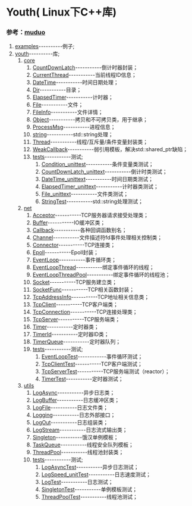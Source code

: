 # Youth( Linux下C++库) #

### **参考：[muduo](https://github.com/chenshuo/muduo "chenshuo/muduo")**  

1. [examples](./examples)----------例子;  
2. [youth](./youth)----------库;  
   1. [core](./youth/core)
      1. [CountDownLatch](./youth/core/CountDownLatch.h)-----------倒计时器封装；  
      2. [CurrentThread](./youth/core/CurrentThread.h)-----------当前线程ID信息；  
      3. [DateTime](./youth/core/DateTime.hpp)-----------时间日期处理；
      4. [Dir](./youth/core/Dir.h)-----------目录；  
      5. [ElapsedTimer](./youth/core/ElapsedTimer.h)-----------计时器；
      6. [File](./youth/core/File.h)-----------文件；
      7. [FileInfo](./youth/core/FileInfo.h)-----------文件详情；
      8. [Object](./youth/core/Object.h)-----------拷贝<!--值语义-->和不可拷贝<!--对象语义-->类，用于继承；  
      9. [ProcessMsg](./youth/core/ProcessMsg.h)-----------进程信息；  
      10. [string](./youth/core/string.h)-----------std::string处理；  
      11. [Thread](./youth/core/Thread.hpp)-----------线程/互斥量/条件变量封装类；  
      12. [WeakCallback](./youth/core/WeakCallback.h)-----------弱引用模板，解决std::shared_ptr缺陷<!--循环引用成环-->；  
      13. [tests](./youth/core/tests)-----------测试;  
          1. [Condition_unittest](./youth/core/tests/Condition_unittest.cc)-----------条件变量类测试；  
          2. [CountDownLatch_unittext](./youth/core/tests/CountDownLatch_unittext.cc)-----------倒计时类测试；
          3. [DateTime_unittext](./youth/core/tests/DateTime_unittext.cc)-----------时间日期类测试；
          4. [ElapsedTimer_unittext](./youth/core/tests/ElapsedTimer_unittext.cc)-----------计时器类测试；
          5. [File_unittext](./youth/core/tests/File_unittext.cc)-----------文件类测试；  
          6. [StringTest](./youth/core/tests/StringTest.cpp)-----------std::string处理测试；  
   2. [net](./youth/net)  
      1. [Acceptor](./youth/net/Acceptor.h)-----------TCP服务器请求接受处理类；
      2. [Buffer](./youth/net/Buffer.h)-----------IO缓冲区类；  
      3. [Callback](./youth/net/Callback.h)-----------各种回调函数别名；  
      4. [Channel](./youth/net/Channel.h)-----------文件描述符fd事件处理相关控制类；  
      5. [Connector](./youth/net/Connector.h)-----------TCP连接类；  
      6. [Epoll](./youth/net/Epoll.h)-----------Epoll封装；  
      7. [EventLoop](./youth/net/EventLoop.h)-----------事件循环类；  
      8. [EventLoopThread](./youth/net/EventLoopThread.h)-----------绑定事件循环的线程；  
      9. [EventLoopThreadPool](./youth/net/EventLoopThreadPool.h)-----------绑定事件循环的线程池；  
      10. [Socket](./youth/net/Socket.h)-----------TCP服务建立类；  
      11. [SocketFunc](./youth/net/SocketFunc.h)-----------TCP相关函数封装；  
      12. [TcpAddressInfo](./youth/net/TcpAddressInfo.h)-----------TCP地址相关信息类；  
      13. [TcpClient](./youth/net/TcpClient.h)-----------TCP客户端类；  
      14. [TcpConnection](./youth/net/TcpConnection.h)-----------TCP连接处理类；  
      15. [TcpServer](./youth/net/TcpServer.h)-----------TCP服务端类；  
      16. [Timer](./youth/net/Timer.h)-----------定时器类；  
      17. [TimerId](./youth/net/TimerId.h)-----------定时器ID类；  
      18. [TimerQueue](./youth/net/TimerQueue.h)-----------定时器队列；  
      19. [tests](./youth/net/tests)-----------测试;  
          1. [EventLoopTest](./youth/net/tests/EventLoopTest.cpp)------------事件循环测试；  
          2. [TcpClientTest](./youth/net/tests/TcpClientTest.cpp)-----------TCP客户端测试；  
          3. [TcpServerTest](./youth/net/tests/TcpServerTest.cpp)-----------TCP服务端测试（reactor）；  
          4. [TimerTest](./youth/net/tests/TimerTest.cpp)-----------定时器测试；  
   3. [utils](./youth/utils)  
      1. [LogAsync](./youth/utils/LogAsync.h)-----------异步日志类；  
      2. [LogBuffer](./youth/utils/LogBuffer.h)-----------日志缓冲区类；  
      3. [LogFile](./youth/utils/LogFile.h)-----------日志文件类；  
      4. [Logging](./youth/utils/Logging.h)-----------日志外部接口；  
      5. [LogOut](./youth/utils/LogOut.h)-----------日志组装类；  
      6. [LogStream](./youth/utils/LogStream.h)-----------日志流式输出类；  
      7. [Singleton](./youth/utils/Singleton.h)-----------饿汉单例模板；  
      8. [TaskQueue](./youth/utils/TaskQueue.h)-----------线程安全队列模板；
      9. [ThreadPool](./youth/utils/ThreadPool.h)-----------线程池封装类；  
      10. [tests](./youth/utils/tests)-----------测试;
          1. [LogAsyncTest](./youth/utils/tests/LogAsyncTest.cpp)-----------异步日志测试；
          2. [LogSpeed_unitTest](./youth/utils/tests/LogSpeed_unitTest.cc)-----------日志速度测试；
          3. [LogTest](./youth/utils/tests/LogTest.cpp)-----------日志测试；
          4. [SingletonTest](./youth/utils/tests/SingletonTest.cpp)-----------单例模板测试；  
          5. [ThreadPoolTest](./youth/utils/tests/ThreadPoolTest.cpp)-----------线程池测试；  
